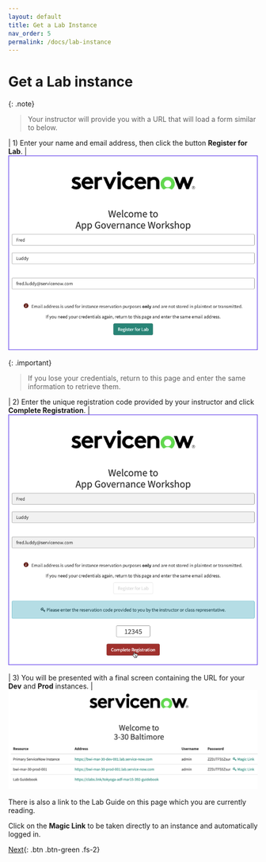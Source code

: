 ```yaml
---
layout: default
title: Get a Lab Instance
nav_order: 5
permalink: /docs/lab-instance
---
```


# Get a Lab instance

{: .note}
> Your instructor will provide you with a URL that will load a form similar to below. 

| 1) Enter your name and email address, then click the button **Register for Lab**. 
| ![](../assets/images/2023-03-06-16-37-41.png)

{: .important}
> If you lose your credentials, return to this page and enter the same information to retrieve them.

| 2) Enter the unique registration code provided by your instructor and click **Complete Registration**.
| ![](../assets/images/2023-03-06-16-43-26.png)

| 3) You will be presented with a final screen containing the URL for your **Dev** and **Prod** instances. 
| ![](../assets/images/2023-03-29-07-56-42.png)

There is also a link to the Lab Guide on this page which you are currently reading. 

Click on the **Magic Link** to be taken directly to an instance and automatically logged in.

[Next](/lab-aemc-utah/docs/pre-reqs){: .btn .btn-green .fs-2}